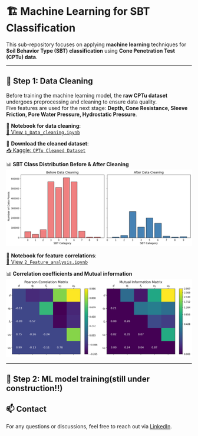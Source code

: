 # 🏗️ Machine Learning for SBT Classification

This sub-repository focuses on applying **machine learning** techniques for **Soil Behavior Type (SBT) classification** using **Cone Penetration Test (CPTu) data**.

---

## 📂 **Step 1: Data Cleaning**
Before training the machine learning model, the **raw CPTu dataset** undergoes preprocessing and cleaning to ensure data quality.  
Five features are used for the next stage: **Depth, Cone Resistance, Sleeve Friction, Pore Water Pressure, Hydrostatic Pressure**.

🔹 **Notebook for data cleaning**:  
[📖 View `1_Data_cleaning.ipynb`](https://github.com/DanielChou0916/CPTu_data_analysis/blob/main/classification_of_cptu_data/1_Data_cleaning.ipynb)  

🔹 **Download the cleaned dataset**:  
[📥 Kaggle: `CPTu Cleaned Dataset`](https://www.kaggle.com/datasets/danielchouvae/cptu-cleaned-dataset)  

📊 **SBT Class Distribution Before & After Cleaning**
![SBT Distribution](https://raw.githubusercontent.com/DanielChou0916/CPTu_data_analysis/main/classification_of_cptu_data/cleaning.png)

🔹 **Notebook for feature correlations**:  
[📖 View `2_Feature_analysis.ipynb`](https://github.com/DanielChou0916/CPTu_data_analysis/blob/main/classification_of_cptu_data/2_Feature_analysis.ipynb) 

📊 **Correlation coefficients and Mutual information**
![Correlation coefficients and Mutual information](https://raw.githubusercontent.com/DanielChou0916/CPTu_data_analysis/main/classification_of_cptu_data/correlation.png)

---
## 📂 **Step 2: ML model training**(still under construction!!)
## 📫 Contact
For any questions or discussions, feel free to reach out via [LinkedIn](https://linkedin.com/in/daniel-t-chou-1b51661b2).
